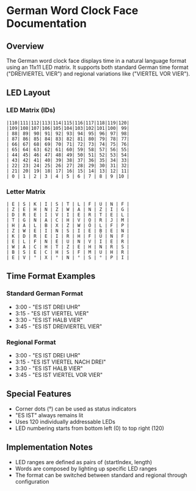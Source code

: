 # German Word Clock Face Documentation

## Overview
The German word clock face displays time in a natural language format using an 11x11 LED matrix. It supports both standard German time format ("DREIVIERTEL VIER") and regional variations like ("VIERTEL VOR VIER").

## LED Layout

### LED Matrix (IDs)
```
|110|111|112|113|114|115|116|117|118|119|120|
|109|108|107|106|105|104|103|102|101|100| 99|
| 88| 89| 90| 91| 92| 93| 94| 95| 96| 97| 98|
| 87| 86| 85| 84| 83| 82| 81| 80| 79| 78| 77|
| 66| 67| 68| 69| 70| 71| 72| 73| 74| 75| 76|
| 65| 64| 63| 62| 61| 60| 59| 58| 57| 56| 55|
| 44| 45| 46| 47| 48| 49| 50| 51| 52| 53| 54|
| 43| 42| 41| 40| 39| 38| 37| 36| 35| 34| 33|
| 22| 23| 24| 25| 26| 27| 28| 29| 30| 31| 32|
| 21| 20| 19| 18| 17| 16| 15| 14| 13| 12| 11|
| 0 | 1 | 2 | 3 | 4 | 5 | 6 | 7 | 8 | 9 |10 |
```

### Letter Matrix
```
| E | S | K | I | S | T | L | F | Ü | N | F |
| Z | E | H | N | Z | W | A | N | Z | I | G |
| D | R | E | I | V | I | E | R | T | E | L |
| T | G | N | A | C | H | V | O | R | J | M |
| H | A | L | B | X | Z | W | Ö | L | F | P |
| Z | W | E | I | N | S | I | E | B | E | N |
| K | D | R | E | I | R | H | F | Ü | N | F |
| E | L | F | N | E | U | N | V | I | E | R |
| W | A | C | H | T | Z | E | H | N | R | S |
| B | S | E | C | H | S | F | M | U | H | R |
| E | V | ° | X | ° | N | ° | S | ° | P | I |
```

## Time Format Examples

### Standard German Format
- 3:00 - "ES IST DREI UHR"
- 3:15 - "ES IST VIERTEL VIER"
- 3:30 - "ES IST HALB VIER"
- 3:45 - "ES IST DREIVIERTEL VIER"

### Regional Format
- 3:00 - "ES IST DREI UHR"
- 3:15 - "ES IST VIERTEL NACH DREI"
- 3:30 - "ES IST HALB VIER"
- 3:45 - "ES IST VIERTEL VOR VIER"

## Special Features
- Corner dots (°) can be used as status indicators
- "ES IST" always remains lit
- Uses 120 individually addressable LEDs
- LED numbering starts from bottom left (0) to top right (120)

## Implementation Notes
- LED ranges are defined as pairs of (startIndex, length)
- Words are composed by lighting up specific LED ranges
- The format can be switched between standard and regional through configuration